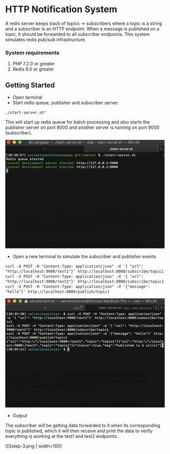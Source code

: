 # HTTP Notification System
 A redis server keeps track of topics -> subscribers where a topic is a string and a subscriber is an HTTP endpoint.  When a message is published on a topic, it should be forwarded to all subscriber endpoints. This system simulates redis pub/sub infrastructure.


### System requirements ###

1. PHP 7.2.0 or greater
2. Redis 6.0 or greater

## Getting Started ##

* Open terminal
* Start redis queue, publisher and subscriber server.
```
./start-server.sh"
```
This will start up redis queue for batch processing and also starts the publisher server on port 8000 and another server is running on port 9000 (subscriber).

![Screenshot](step-1.png)

* Open a new terminal to simulate the subscriber and publisher events
```
curl -X POST -H "Content-Type: application/json" -d '{ "url": "http://localhost:9000/test1"}' http://localhost:8000/subscribe/topic1
curl -X POST -H "Content-Type: application/json" -d '{ "url": "http://localhost:9000/test2"}' http://localhost:8000/subscribe/topic1
curl -X POST -H "Content-Type: application/json" -d '{"message": "hello"}' http://localhost:8000/publish/topic1
```

![Screenshot](step-2.png)

* Output 

The subscriber will be getting data forwarded to it when its corresponding topic is published, which it will then receive and print the data to verify everything is working at the test1 and test2 endpoints.

![](step-3.png | width=100)

